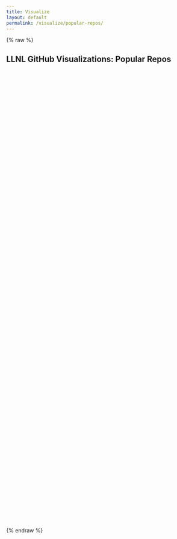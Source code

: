 ```yaml
---
title: Visualize
layout: default
permalink: /visualize/popular-repos/
---
```


{% raw %}

<link rel="stylesheet" type="text/css" href="../../css/graphstyle.css" />

<h2 class="page-header text-center">
    LLNL GitHub Visualizations: Popular Repos
</h2>

<!-- Preset vis display areas -->
<center>
    <svg class="listPopularRepos"></svg>
    <br /> <svg class="cluster"></svg>
    <br /> <svg class="repoCreationHistory"></svg>
    <br /> <svg class="repoStarHistory"></svg>
    <br /> <svg class="repoActivityChart"></svg>
    <br /> <svg class="commitPie"></svg> <svg class="linePie"></svg>
    <br /> <svg class="popularLicenses"></svg>
</center>

<!-- Load basic D3 and helper scripts -->
<script src="https://ajax.googleapis.com/ajax/libs/d3js/5.16.0/d3.min.js" charset="UTF-8"></script>
<script type="text/javascript" src="../../static/d3-tip/1.0/d3-tip.js"></script>
<script type="text/javascript" src="../../static/d3-v4-cloud/1.2.2/build/d3.layout.cloud.js"></script>
<script type="text/javascript" src="https://unpkg.com/d3-simple-slider@1.8.0/dist/d3-simple-slider.min.js"></script>
<script type="text/javascript" src="../../js/visualize/helpers.js"></script>

<!-- Load drawing JS -->
<script type="text/javascript" src="../../js/visualize/largeRepos/cluster_repoSize.js"></script>
<script type="text/javascript" src="../../js/visualize/largeRepos/line_repoActivity.js"></script>
<script type="text/javascript" src="../../js/visualize/largeRepos/generate_popularRepos.js"></script>
<script type="text/javascript" src="../../js/visualize/largeRepos/line_repoCreationHistory.js"></script>
<script type="text/javascript" src="../../js/visualize/largeRepos/sunburst_licenses.js"></script>
<script type="text/javascript" src="../../js/visualize/largeRepos/list_popularRepos.js"></script>
<script type="text/javascript" src="../../js/visualize/largeRepos/pie_activityCommits.js"></script>
<script type="text/javascript" src="../../js/visualize/largeRepos/pie_activityLines.js"></script>
<script type="text/javascript" src="../../js/visualize/largeRepos/line_repoStarHistory.js"></script>

<script>
    // GiHub Data Directory
    var ghDataDir = '../github-data';
    // Global chart standards
    var stdTotalWidth = 500,
        stdTotalHeight = 400;
    var stdMargin = { top: 40, right: 40, bottom: 40, left: 40 },
        stdWidth = stdTotalWidth - stdMargin.left - stdMargin.right,
        stdHeight = stdTotalHeight - stdMargin.top - stdMargin.bottom,
        stdMaxBuffer = 1.07;
    var stdDotRadius = 4,
        stdLgndDotRadius = 5,
        stdLgndSpacing = 20;
    // Call draw functions
    var popularityURL = ghDataDir + '/intReposInfo.json';
    var popularityFiles = [popularityURL];
    var mostPopularRepositories = [];
    var cutOffSize = 10;
    Promise.all(popularityFiles.map(url => d3.json(url))).then(values => {
        mostPopularRepositories = generate_popularRepos(values[0], cutOffSize);
    }).then(() => {
        draw_cluster('cluster');
        draw_line_repoCreationHistory('repoCreationHistory', mostPopularRepositories);
        draw_line_repoActivity('repoActivityChart');
        draw_sunburst_licenses('popularLicenses');
        draw_pie_commits('commitPie');
        draw_pie_lines('linePie');
        draw_popularRepos('listPopularRepos', 5, true);
        draw_line_repoStarHistory('repoStarHistory');
    });
    
</script>

{% endraw %}
